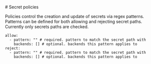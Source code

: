 
# Secret policies

Policies control the creation and update of secrets via regex patterns. Patterns can be defined for both allowing and rejecting secret paths.
Currently only secrets paths are checked.

```
allow:
  - pattern: "" # required. pattern to match the secret path with
    backends: [] # optional. backends this pattern applies to
reject:
  - pattern: "" # required. pattern to match the secret path with
    backends: [] # optional. backends this pattern applies to
```